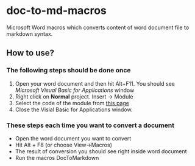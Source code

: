 # doc-to-md-macros
Microsoft Word macros which converts content of word document file to markdown syntax.

## How to use?

### The following steps should be done once
1. Open your word document and then hit Alt+F11.
You should see _Microsoft Visual Basic for Applications_ window
2. Right click on **Normal** project. Insert -> Module
3. Select the code of the module from [this page](https://github.com/ikuznalex/doc-to-md-macros/edit/master/ConvertDocToMarkdown.vb)
4. Close the Visial Basic for Applications window.

### These steps each time you want to convert a document
 - Open the word document you want to convert
 - Hit Alt + F8 (or choose View->Macros) 
 - The result of conversion you should see right inside word document
 - Run the macros DocToMarkdown 

